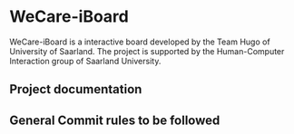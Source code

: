 # WeCare-iBoard
WeCare-iBoard is a interactive board developed by the Team Hugo of University of Saarland.
The project is supported by the Human-Computer Interaction group of Saarland University.

## Project documentation


## General Commit rules to be followed
